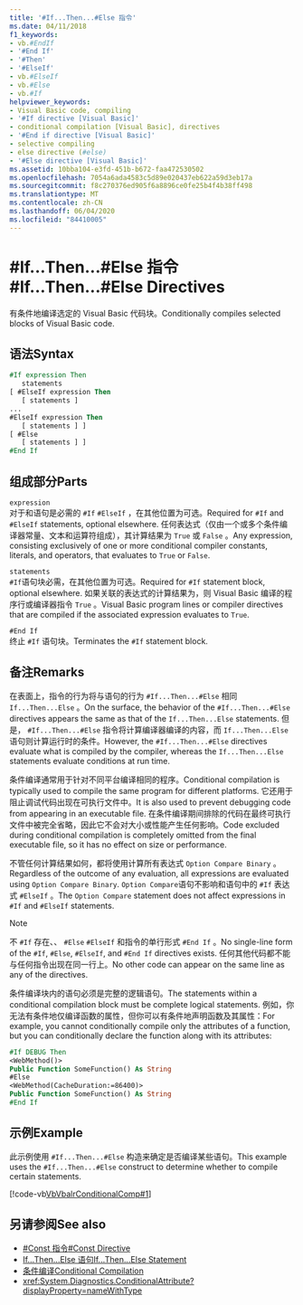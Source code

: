 ```yaml
---
title: '#If...Then...#Else 指令'
ms.date: 04/11/2018
f1_keywords:
- vb.#EndIf
- '#End If'
- '#Then'
- '#ElseIf'
- vb.#ElseIf
- vb.#Else
- vb.#If
helpviewer_keywords:
- Visual Basic code, compiling
- '#If directive [Visual Basic]'
- conditional compilation [Visual Basic], directives
- '#End if directive [Visual Basic]'
- selective compiling
- else directive (#else)
- '#Else directive [Visual Basic]'
ms.assetid: 10bba104-e3fd-451b-b672-faa472530502
ms.openlocfilehash: 7054a6ada4583c5d89e020437eb622a59d3eb17a
ms.sourcegitcommit: f8c270376ed905f6a8896ce0fe25b4f4b38ff498
ms.translationtype: MT
ms.contentlocale: zh-CN
ms.lasthandoff: 06/04/2020
ms.locfileid: "84410005"
---
```

# <a name="ifthenelse-directives"></a><span data-ttu-id="5520f-102">#If...Then...#Else 指令</span><span class="sxs-lookup"><span data-stu-id="5520f-102">#If...Then...#Else Directives</span></span>

<span data-ttu-id="5520f-103">有条件地编译选定的 Visual Basic 代码块。</span><span class="sxs-lookup"><span data-stu-id="5520f-103">Conditionally compiles selected blocks of Visual Basic code.</span></span>

## <a name="syntax"></a><span data-ttu-id="5520f-104">语法</span><span class="sxs-lookup"><span data-stu-id="5520f-104">Syntax</span></span>

```vb
#If expression Then
   statements
[ #ElseIf expression Then
   [ statements ]
...
#ElseIf expression Then
   [ statements ] ]
[ #Else
   [ statements ] ]
#End If
```

## <a name="parts"></a><span data-ttu-id="5520f-105">组成部分</span><span class="sxs-lookup"><span data-stu-id="5520f-105">Parts</span></span>

`expression`  
<span data-ttu-id="5520f-106">对于和语句是必需的 `#If` `#ElseIf` ，在其他位置为可选。</span><span class="sxs-lookup"><span data-stu-id="5520f-106">Required for `#If` and `#ElseIf` statements, optional elsewhere.</span></span> <span data-ttu-id="5520f-107">任何表达式（仅由一个或多个条件编译器常量、文本和运算符组成），其计算结果为 `True` 或 `False` 。</span><span class="sxs-lookup"><span data-stu-id="5520f-107">Any expression, consisting exclusively of one or more conditional compiler constants, literals, and operators, that evaluates to `True` or `False`.</span></span>

`statements`  
<span data-ttu-id="5520f-108">`#If`语句块必需，在其他位置为可选。</span><span class="sxs-lookup"><span data-stu-id="5520f-108">Required for `#If` statement block, optional elsewhere.</span></span> <span data-ttu-id="5520f-109">如果关联的表达式的计算结果为，则 Visual Basic 编译的程序行或编译器指令 `True` 。</span><span class="sxs-lookup"><span data-stu-id="5520f-109">Visual Basic program lines or compiler directives that are compiled if the associated expression evaluates to `True`.</span></span>

`#End If`  
<span data-ttu-id="5520f-110">终止 `#If` 语句块。</span><span class="sxs-lookup"><span data-stu-id="5520f-110">Terminates the `#If` statement block.</span></span>

## <a name="remarks"></a><span data-ttu-id="5520f-111">备注</span><span class="sxs-lookup"><span data-stu-id="5520f-111">Remarks</span></span>

<span data-ttu-id="5520f-112">在表面上，指令的行为将与语句的行为 `#If...Then...#Else` 相同 `If...Then...Else` 。</span><span class="sxs-lookup"><span data-stu-id="5520f-112">On the surface, the behavior of the `#If...Then...#Else` directives appears the same as that of the `If...Then...Else` statements.</span></span> <span data-ttu-id="5520f-113">但是， `#If...Then...#Else` 指令将计算编译器编译的内容，而 `If...Then...Else` 语句则计算运行时的条件。</span><span class="sxs-lookup"><span data-stu-id="5520f-113">However, the `#If...Then...#Else` directives evaluate what is compiled by the compiler, whereas the `If...Then...Else` statements evaluate conditions at run time.</span></span>

<span data-ttu-id="5520f-114">条件编译通常用于针对不同平台编译相同的程序。</span><span class="sxs-lookup"><span data-stu-id="5520f-114">Conditional compilation is typically used to compile the same program for different platforms.</span></span> <span data-ttu-id="5520f-115">它还用于阻止调试代码出现在可执行文件中。</span><span class="sxs-lookup"><span data-stu-id="5520f-115">It is also used to prevent debugging code from appearing in an executable file.</span></span> <span data-ttu-id="5520f-116">在条件编译期间排除的代码在最终可执行文件中被完全省略，因此它不会对大小或性能产生任何影响。</span><span class="sxs-lookup"><span data-stu-id="5520f-116">Code excluded during conditional compilation is completely omitted from the final executable file, so it has no effect on size or performance.</span></span>

<span data-ttu-id="5520f-117">不管任何计算结果如何，都将使用计算所有表达式 `Option Compare Binary` 。</span><span class="sxs-lookup"><span data-stu-id="5520f-117">Regardless of the outcome of any evaluation, all expressions are evaluated using `Option Compare Binary`.</span></span> <span data-ttu-id="5520f-118">`Option Compare`语句不影响和语句中的 `#If` 表达式 `#ElseIf` 。</span><span class="sxs-lookup"><span data-stu-id="5520f-118">The `Option Compare` statement does not affect expressions in `#If` and `#ElseIf` statements.</span></span>

> [!NOTE]
> <span data-ttu-id="5520f-119">不 `#If` 存在、、 `#Else` `#ElseIf` 和指令的单行形式 `#End If` 。</span><span class="sxs-lookup"><span data-stu-id="5520f-119">No single-line form of the `#If`, `#Else`, `#ElseIf`, and `#End If` directives exists.</span></span> <span data-ttu-id="5520f-120">任何其他代码都不能与任何指令出现在同一行上。</span><span class="sxs-lookup"><span data-stu-id="5520f-120">No other code can appear on the same line as any of the directives.</span></span>

<span data-ttu-id="5520f-121">条件编译块内的语句必须是完整的逻辑语句。</span><span class="sxs-lookup"><span data-stu-id="5520f-121">The statements within a conditional compilation block must be complete logical statements.</span></span> <span data-ttu-id="5520f-122">例如，你无法有条件地仅编译函数的属性，但你可以有条件地声明函数及其属性：</span><span class="sxs-lookup"><span data-stu-id="5520f-122">For example, you cannot conditionally compile only the attributes of a function, but you can conditionally declare the function along with its attributes:</span></span>

```vb
#If DEBUG Then
<WebMethod()>
Public Function SomeFunction() As String
#Else
<WebMethod(CacheDuration:=86400)>
Public Function SomeFunction() As String
#End If
```

## <a name="example"></a><span data-ttu-id="5520f-123">示例</span><span class="sxs-lookup"><span data-stu-id="5520f-123">Example</span></span>

<span data-ttu-id="5520f-124">此示例使用 `#If...Then...#Else` 构造来确定是否编译某些语句。</span><span class="sxs-lookup"><span data-stu-id="5520f-124">This example uses the `#If...Then...#Else` construct to determine whether to compile certain statements.</span></span>

[!code-vb[VbVbalrConditionalComp#1](~/samples/snippets/visualbasic/VS_Snippets_VBCSharp/VbVbalrConditionalComp/VB/Class1.vb#1)]

## <a name="see-also"></a><span data-ttu-id="5520f-125">另请参阅</span><span class="sxs-lookup"><span data-stu-id="5520f-125">See also</span></span>

- [<span data-ttu-id="5520f-126">#Const 指令</span><span class="sxs-lookup"><span data-stu-id="5520f-126">#Const Directive</span></span>](const-directive.md)
- [<span data-ttu-id="5520f-127">If...Then...Else 语句</span><span class="sxs-lookup"><span data-stu-id="5520f-127">If...Then...Else Statement</span></span>](../statements/if-then-else-statement.md)
- [<span data-ttu-id="5520f-128">条件编译</span><span class="sxs-lookup"><span data-stu-id="5520f-128">Conditional Compilation</span></span>](../../programming-guide/program-structure/conditional-compilation.md)
- <xref:System.Diagnostics.ConditionalAttribute?displayProperty=nameWithType>
